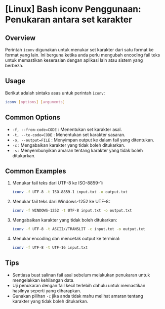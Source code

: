 # [Linux] Bash iconv Penggunaan: Penukaran antara set karakter

## Overview
Perintah `iconv` digunakan untuk menukar set karakter dari satu format ke format yang lain. Ini berguna ketika anda perlu mengubah encoding fail teks untuk memastikan keserasian dengan aplikasi lain atau sistem yang berbeza.

## Usage
Berikut adalah sintaks asas untuk perintah `iconv`:

```bash
iconv [options] [arguments]
```

## Common Options
- `-f, --from-code=CODE` : Menentukan set karakter asal.
- `-t, --to-code=CODE` : Menentukan set karakter sasaran.
- `-o, --output=FILE` : Menyimpan output ke dalam fail yang ditentukan.
- `-c` : Mengabaikan karakter yang tidak boleh ditukarkan.
- `-s` : Menyembunyikan amaran tentang karakter yang tidak boleh ditukarkan.

## Common Examples
1. Menukar fail teks dari UTF-8 ke ISO-8859-1:
   ```bash
   iconv -f UTF-8 -t ISO-8859-1 input.txt -o output.txt
   ```

2. Menukar fail teks dari Windows-1252 ke UTF-8:
   ```bash
   iconv -f WINDOWS-1252 -t UTF-8 input.txt -o output.txt
   ```

3. Mengabaikan karakter yang tidak boleh ditukarkan:
   ```bash
   iconv -f UTF-8 -t ASCII//TRANSLIT -c input.txt -o output.txt
   ```

4. Menukar encoding dan mencetak output ke terminal:
   ```bash
   iconv -f UTF-8 -t UTF-16 input.txt
   ```

## Tips
- Sentiasa buat salinan fail asal sebelum melakukan penukaran untuk mengelakkan kehilangan data.
- Uji penukaran dengan fail kecil terlebih dahulu untuk memastikan hasilnya seperti yang diharapkan.
- Gunakan pilihan `-c` jika anda tidak mahu melihat amaran tentang karakter yang tidak boleh ditukarkan.